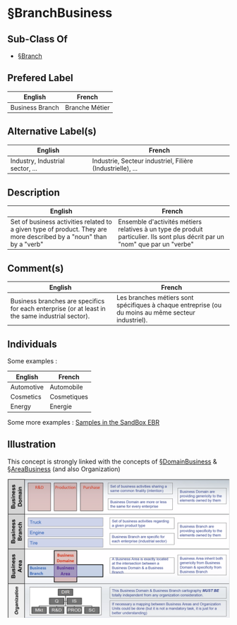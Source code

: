 
§BranchBusiness
==

Sub-Class Of
-
* <a href="https://github.com/iPlumb3r/EcosystemMapping/blob/master/1_Semantic/Conceptionary/%C2%A7Branch.md">§Branch</a>

Prefered Label
-
<table>
    <thead>
        <tr>
            <th>English</th>
            <th>French</th>
        </tr>
    </thead>
    <tbody>
        <tr>
            <td>Business Branch</td>
            <td>Branche Métier</td>
        </tr>
    </tbody>
</table>

Alternative Label(s)
-
<table>
    <thead>
        <tr>
            <th>English</th>
            <th>French</th>
        </tr>
    </thead>
    <tbody>
        <tr>
            <td>Industry, Industrial sector, ...</td>
            <td>Industrie, Secteur industriel, Filière (Industrielle), ...</td>
        </tr>
    </tbody>
</table>

Description
-
<table>
    <thead>
        <tr>
            <th>English</th>
            <th>French</th>
        </tr>
    </thead>
    <tbody>
        <tr>
            <td>Set of business activities related to a given type of product. They are more described by a "noun" than by a "verb"</td>
            <td>Ensemble d'activités métiers relatives à un type de produit particulier. Ils sont plus décrit par un "nom" que par un "verbe"</td>
        </tr>
    </tbody>
</table>

Comment(s)
-
<table>
    <thead>
        <tr>
            <th>English</th>
            <th>French</th>
        </tr>
    </thead>
    <tbody>
        <tr>
            <td>Business branches are specifics for each enterprise (or at least in the same industrial sector).</td>
            <td>Les branches métiers sont spécifiques à chaque entreprise (ou du moins au même secteur industriel).</td>
        </tr>
    </tbody>
</table>


Individuals
-

Some examples : 

<table>
    <thead>
        <tr>
            <th>English</th>
            <th>French</th>
        </tr>
    </thead>
    <tbody>
        <tr>
            <td>Automotive</td>
            <td>Automobile</td>
        </tr>
        <tr>
            <td>Cosmetics</td>
            <td>Cosmetiques</td>
        </tr>
        <tr>
            <td>Energy</td>
            <td>Energie</td>
        </tr>
    </tbody>
</table>

Some more examples : <a href="https://www.topincs.com/iPlumb3rSandBox/.index?tt=1500">Samples in the SandBox EBR</a>

Illustration
-
This concept is strongly linked with the concepts of <a href="https://github.com/iPlumb3r/EcosystemMapping/blob/master/1_Semantic/Conceptionary/%C2%A7DomainBusiness.md">§DomainBusiness</a> & <a href="https://github.com/iPlumb3r/EcosystemMapping/blob/master/1_Semantic/Conceptionary/%C2%A7AreaBusiness.md">§AreaBusiness</a> (and also Organization)

![alt text](https://github.com/iPlumb3r/EcosystemMapping/blob/master/images/AreaDomainBranch.png)

